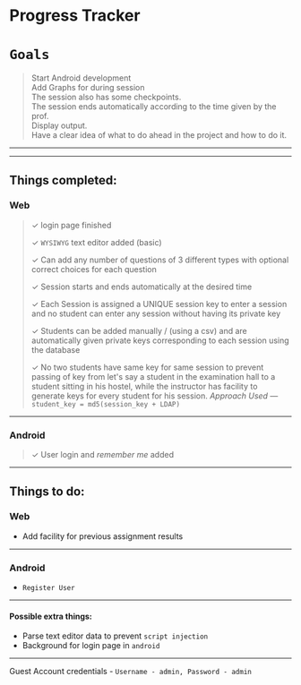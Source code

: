 # Progress Tracker

# `Goals`

> Start Android development  
> Add Graphs for during session  
> The session also has some checkpoints.  
> The session ends automatically according to the time given by the prof.  
> Display output.  
> Have a clear idea of what to do ahead in the project and how to do it.  

***
***

## Things completed:
### Web
> &#10003; login page finished  
> 
> &#10003; `WYSIWYG` text editor added (basic)  
>  
> &#10003; Can add any number of questions of 3 different types with optional correct choices for each question  
>  
> &#10003; Session starts and ends automatically at the desired time  
>  
> &#10003; Each Session is assigned a UNIQUE session key to enter a session and no student can enter any session without having its private key
>  
> &#10003; Students can be added manually / (using a csv) and are automatically given private keys corresponding to each session using the database  
>  
> &#10003; No two students have same key for same session to prevent passing of key from let's say a student in the examination hall to a student sitting in his hostel, while the instructor has facility to generate keys for every student for his session. *Approach Used* &mdash; `student_key = md5(session_key + LDAP)`  

***
### Android
> &#10003; User login and *remember me* added

***
## Things to do:

### Web


* Add facility for previous assignment results

***
### Android

* `Register User`

***

#### Possible extra things:
* Parse text editor data to prevent `script injection`
* Background for login page in `android`

***

Guest Account credentials - `Username - admin, Password - admin`
